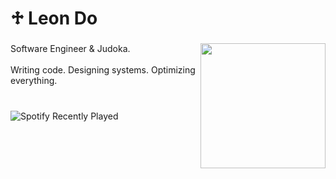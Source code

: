 <h1 align="left">♱ Leon Do</h1>

###

<img align="right" height="200" src="https://media.discordapp.net/attachments/1272821097955328053/1336578687927320586/image.png?ex=67a45167&is=67a2ffe7&hm=551557ca69f221acbe108043c0f4600f3f72d5bb5309dfebecfbb2df9c07c466&=&format=webp&quality=lossless&width=572&height=572"  />

###

<p align="left">Software Engineer & Judoka. <br><br>Writing code. Designing systems. Optimizing everything.<br><br></p>

###
![Spotify Recently Played](https://spotify-recently-played-readme.vercel.app/api?user=22wze6clglxu5emr7t32oduji&count=5)

